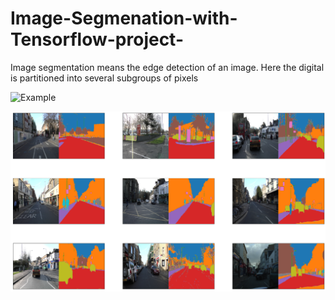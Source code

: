 # Image-Segmenation-with-Tensorflow-project-
Image segmentation means the edge detection of an image. Here the digital is partitioned into several subgroups of pixels


![Example](https://miro.medium.com/max/1095/1*9q0ogrlAz0o1wEQABbTceA.jpeg)

![Example2](https://github.com/nafiul-araf/Image-Segmenation-with-Tensorflow-project-/blob/main/train_pic.png)
